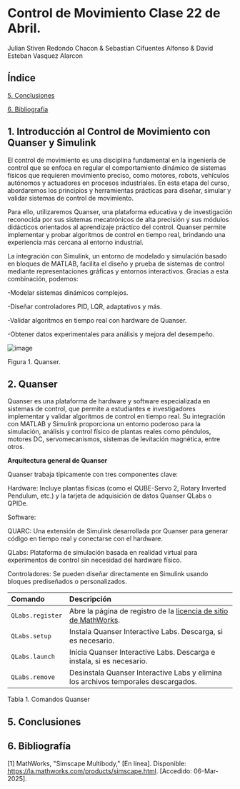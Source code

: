 # Control de Movimiento Clase 22 de Abril.

Julian Stiven Redondo Chacon & Sebastian Cifuentes Alfonso & David Esteban Vasquez Alarcon

## Índice

[5. Conclusiones](#5-Conclusiones)

[6. Bibliografía](#6-Bibliografía)
  

## 1. Introducción al Control de Movimiento con Quanser y Simulink

El control de movimiento es una disciplina fundamental en la ingeniería de control que se enfoca en regular el comportamiento dinámico de sistemas físicos que requieren movimiento preciso, como motores, robots, vehículos autónomos y actuadores en procesos industriales. En esta etapa del curso, abordaremos los principios y herramientas prácticas para diseñar, simular y validar sistemas de control de movimiento.

Para ello, utilizaremos Quanser, una plataforma educativa y de investigación reconocida por sus sistemas mecatrónicos de alta precisión y sus módulos didácticos orientados al aprendizaje práctico del control. Quanser permite implementar y probar algoritmos de control en tiempo real, brindando una experiencia más cercana al entorno industrial.

La integración con Simulink, un entorno de modelado y simulación basado en bloques de MATLAB, facilita el diseño y prueba de sistemas de control mediante representaciones gráficas y entornos interactivos. Gracias a esta combinación, podemos:

-Modelar sistemas dinámicos complejos.

-Diseñar controladores PID, LQR, adaptativos y más.

-Validar algoritmos en tiempo real con hardware de Quanser.

-Obtener datos experimentales para análisis y mejora del desempeño.

![image](https://github.com/user-attachments/assets/086eeee5-84d3-488e-800f-9871d47978a1)

Figura 1. Quanser. 

## 2. Quanser

Quanser es una plataforma de hardware y software especializada en sistemas de control, que permite a estudiantes e investigadores implementar y validar algoritmos de control en tiempo real. Su integración con MATLAB y Simulink proporciona un entorno poderoso para la simulación, análisis y control físico de plantas reales como péndulos, motores DC, servomecanismos, sistemas de levitación magnética, entre otros.

**Arquitectura general de Quanser**

Quanser trabaja típicamente con tres componentes clave:

Hardware: Incluye plantas físicas (como el QUBE-Servo 2, Rotary Inverted Pendulum, etc.) y la tarjeta de adquisición de datos Quanser QLabs o QPIDe.

Software:

QUARC: Una extensión de Simulink desarrollada por Quanser para generar código en tiempo real y conectarse con el hardware.

QLabs: Plataforma de simulación basada en realidad virtual para experimentos de control sin necesidad del hardware físico.

Controladores: Se pueden diseñar directamente en Simulink usando bloques prediseñados o personalizados.


| Comando         | Descripción                                                                                         |
| :-------------- | :-------------------------------------------------------------------------------------------------- |
| `QLabs.register`| Abre la página de registro de la [licencia de sitio de MathWorks](link-to-mathworks-page).       |
| `QLabs.setup`   | Instala Quanser Interactive Labs. Descarga, si es necesario.                                        |
| `QLabs.launch`  | Inicia Quanser Interactive Labs. Descarga e instala, si es necesario.                               |
| `QLabs.remove`  | Desinstala Quanser Interactive Labs y elimina los archivos temporales descargados.                  |

Tabla 1. Comandos Quanser

## 5. Conclusiones


## 6. Bibliografía

[1] MathWorks, "Simscape Multibody," [En línea]. Disponible: https://la.mathworks.com/products/simscape.html. [Accedido: 06-Mar-2025].
